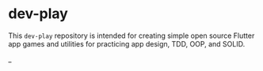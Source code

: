 # dev-play

This `dev-play` repository is intended for creating simple open source Flutter app games and utilities for practicing app design, TDD, OOP, and SOLID.

_
